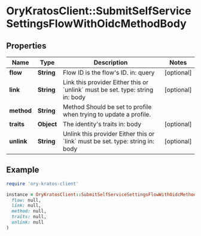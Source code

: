 # OryKratosClient::SubmitSelfServiceSettingsFlowWithOidcMethodBody

## Properties

| Name | Type | Description | Notes |
| ---- | ---- | ----------- | ----- |
| **flow** | **String** | Flow ID is the flow&#39;s ID.  in: query | [optional] |
| **link** | **String** | Link this provider  Either this or &#x60;unlink&#x60; must be set.  type: string in: body | [optional] |
| **method** | **String** | Method  Should be set to profile when trying to update a profile. |  |
| **traits** | **Object** | The identity&#39;s traits  in: body | [optional] |
| **unlink** | **String** | Unlink this provider  Either this or &#x60;link&#x60; must be set.  type: string in: body | [optional] |

## Example

```ruby
require 'ory-kratos-client'

instance = OryKratosClient::SubmitSelfServiceSettingsFlowWithOidcMethodBody.new(
  flow: null,
  link: null,
  method: null,
  traits: null,
  unlink: null
)
```

